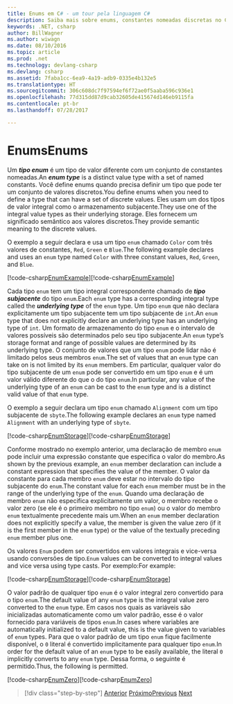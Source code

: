 ```yaml
---
title: Enums em C# - um tour pela linguagem C#
description: Saiba mais sobre enums, constantes nomeadas discretas no C#
keywords: .NET, csharp
author: BillWagner
ms.author: wiwagn
ms.date: 08/10/2016
ms.topic: article
ms.prod: .net
ms.technology: devlang-csharp
ms.devlang: csharp
ms.assetid: 7faba1cc-6ea9-4a19-adb9-0335e4b132e5
ms.translationtype: HT
ms.sourcegitcommit: 306c608dc7f97594ef6f72ae0f5aaba596c936e1
ms.openlocfilehash: 77d315dd87d9cab32605de415674d146eb9115fa
ms.contentlocale: pt-br
ms.lasthandoff: 07/28/2017

---
```

    
# <a name="enums"></a><span data-ttu-id="380e3-104">Enums</span><span class="sxs-lookup"><span data-stu-id="380e3-104">Enums</span></span>

<span data-ttu-id="380e3-105">Um ***tipo enum*** é um tipo de valor diferente com um conjunto de constantes nomeadas.</span><span class="sxs-lookup"><span data-stu-id="380e3-105">An ***enum type*** is a distinct value type with a set of named constants.</span></span> <span data-ttu-id="380e3-106">Você define enums quando precisa definir um tipo que pode ter um conjunto de valores discretos.</span><span class="sxs-lookup"><span data-stu-id="380e3-106">You define enums when you need to define a type that can have a set of discrete values.</span></span> <span data-ttu-id="380e3-107">Eles usam um dos tipos de valor integral como o armazenamento subjacente.</span><span class="sxs-lookup"><span data-stu-id="380e3-107">They use one of the integral value types as their underlying storage.</span></span> <span data-ttu-id="380e3-108">Eles fornecem um significado semântico aos valores discretos.</span><span class="sxs-lookup"><span data-stu-id="380e3-108">They provide semantic meaning to the discrete values.</span></span>

<span data-ttu-id="380e3-109">O exemplo a seguir declara e usa um tipo `enum` chamado `Color` com três valores de constantes, `Red`, `Green` e `Blue`.</span><span class="sxs-lookup"><span data-stu-id="380e3-109">The following example declares and uses an `enum` type named `Color` with three constant values, `Red`, `Green`, and `Blue`.</span></span>

<span data-ttu-id="380e3-110">[!code-csharp[EnumExample](../../../samples/snippets/csharp/tour/enums/Program.cs#L3-L36)]</span><span class="sxs-lookup"><span data-stu-id="380e3-110">[!code-csharp[EnumExample](../../../samples/snippets/csharp/tour/enums/Program.cs#L3-L36)]</span></span>

<span data-ttu-id="380e3-111">Cada tipo `enum` tem um tipo integral correspondente chamado de ***tipo subjacente*** do tipo `enum`.</span><span class="sxs-lookup"><span data-stu-id="380e3-111">Each `enum` type has a corresponding integral type called the ***underlying type*** of the `enum` type.</span></span> <span data-ttu-id="380e3-112">Um tipo `enum` que não declara explicitamente um tipo subjacente tem um tipo subjacente de `int`.</span><span class="sxs-lookup"><span data-stu-id="380e3-112">An `enum` type that does not explicitly declare an underlying type has an underlying type of `int`.</span></span> <span data-ttu-id="380e3-113">Um formato de armazenamento do tipo `enum` e o intervalo de valores possíveis são determinados pelo seu tipo subjacente.</span><span class="sxs-lookup"><span data-stu-id="380e3-113">An `enum` type’s storage format and range of possible values are determined by its underlying type.</span></span> <span data-ttu-id="380e3-114">O conjunto de valores que um tipo `enum` pode lidar não é limitado pelos seus membros `enum`.</span><span class="sxs-lookup"><span data-stu-id="380e3-114">The set of values that an `enum` type can take on is not limited by its `enum` members.</span></span> <span data-ttu-id="380e3-115">Em particular, qualquer valor do tipo subjacente de um `enum` pode ser convertido em um tipo `enum` e é um valor válido diferente do que o do tipo `enum`.</span><span class="sxs-lookup"><span data-stu-id="380e3-115">In particular, any value of the underlying type of an `enum` can be cast to the `enum` type and is a distinct valid value of that `enum` type.</span></span>

<span data-ttu-id="380e3-116">O exemplo a seguir declara um tipo `enum` chamado `Alignment` com um tipo subjacente de `sbyte`.</span><span class="sxs-lookup"><span data-stu-id="380e3-116">The following example declares an `enum` type named `Alignment` with an underlying type of `sbyte`.</span></span>

<span data-ttu-id="380e3-117">[!code-csharp[EnumStorage](../../../samples/snippets/csharp/tour/enums/Program.cs#L38-L43)]</span><span class="sxs-lookup"><span data-stu-id="380e3-117">[!code-csharp[EnumStorage](../../../samples/snippets/csharp/tour/enums/Program.cs#L38-L43)]</span></span>

<span data-ttu-id="380e3-118">Conforme mostrado no exemplo anterior, uma declaração de membro `enum` pode incluir uma expressão constante que especifica o valor do membro.</span><span class="sxs-lookup"><span data-stu-id="380e3-118">As shown by the previous example, an `enum` member declaration can include a constant expression that specifies the value of the member.</span></span> <span data-ttu-id="380e3-119">O valor da constante para cada membro `enum` deve estar no intervalo do tipo subjacente do `enum`.</span><span class="sxs-lookup"><span data-stu-id="380e3-119">The constant value for each `enum` member must be in the range of the underlying type of the `enum`.</span></span> <span data-ttu-id="380e3-120">Quando uma declaração de membro `enum` não especifica explicitamente um valor, o membro recebe o valor zero (se ele é o primeiro membro no tipo `enum`) ou o valor do membro `enum` textualmente precedente mais um.</span><span class="sxs-lookup"><span data-stu-id="380e3-120">When an `enum` member declaration does not explicitly specify a value, the member is given the value zero (if it is the first member in the `enum` type) or the value of the textually preceding `enum` member plus one.</span></span>

<span data-ttu-id="380e3-121">Os valores `Enum` podem ser convertidos em valores integrais e vice-versa usando conversões de tipo.</span><span class="sxs-lookup"><span data-stu-id="380e3-121">`Enum` values can be converted to integral values and vice versa using type casts.</span></span> <span data-ttu-id="380e3-122">Por exemplo:</span><span class="sxs-lookup"><span data-stu-id="380e3-122">For example:</span></span>

<span data-ttu-id="380e3-123">[!code-csharp[EnumStorage](../../../samples/snippets/csharp/tour/enums/Program.cs#L49-L50)]</span><span class="sxs-lookup"><span data-stu-id="380e3-123">[!code-csharp[EnumStorage](../../../samples/snippets/csharp/tour/enums/Program.cs#L49-L50)]</span></span>

<span data-ttu-id="380e3-124">O valor padrão de qualquer tipo `enum` é o valor integral zero convertido para o tipo `enum`.</span><span class="sxs-lookup"><span data-stu-id="380e3-124">The default value of any `enum` type is the integral value zero converted to the `enum` type.</span></span> <span data-ttu-id="380e3-125">Em casos nos quais as variáveis são inicializadas automaticamente como um valor padrão, esse é o valor fornecido para variáveis de tipos `enum`.</span><span class="sxs-lookup"><span data-stu-id="380e3-125">In cases where variables are automatically initialized to a default value, this is the value given to variables of `enum` types.</span></span> <span data-ttu-id="380e3-126">Para que o valor padrão de um tipo `enum` fique facilmente disponível, o `0` literal é convertido implicitamente para qualquer tipo `enum`.</span><span class="sxs-lookup"><span data-stu-id="380e3-126">In order for the default value of an `enum` type to be easily available, the literal `0` implicitly converts to any `enum` type.</span></span> <span data-ttu-id="380e3-127">Dessa forma, o seguinte é permitido.</span><span class="sxs-lookup"><span data-stu-id="380e3-127">Thus, the following is permitted.</span></span>

<span data-ttu-id="380e3-128">[!code-csharp[EnumZero](../../../samples/snippets/csharp/tour/enums/Program.cs#L58-L58)]</span><span class="sxs-lookup"><span data-stu-id="380e3-128">[!code-csharp[EnumZero](../../../samples/snippets/csharp/tour/enums/Program.cs#L58-L58)]</span></span>

>[!div class="step-by-step"]
<span data-ttu-id="380e3-129">[Anterior](interfaces.md)
[Próximo](delegates.md)</span><span class="sxs-lookup"><span data-stu-id="380e3-129">[Previous](interfaces.md)
[Next](delegates.md)</span></span>

